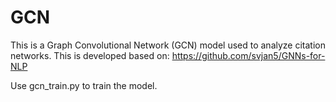 # GCN

This is a Graph Convolutional Network (GCN) model used to analyze citation networks. 
This is developed based on: https://github.com/svjan5/GNNs-for-NLP

Use gcn_train.py to train the model. 
